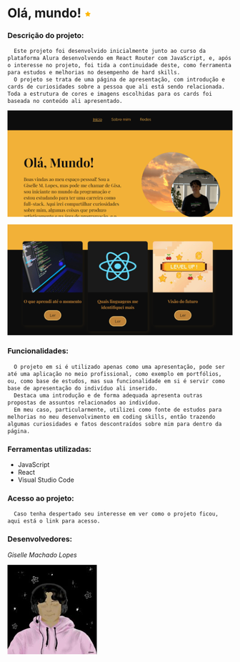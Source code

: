 # Olá, mundo! ![Favicon página](./public/favicon-16x16.ico)

### Descrição do projeto:
	  Este projeto foi desenvolvido inicialmente junto ao curso da plataforma Alura desenvolvendo em React Router com JavaScript, e, após o interesse no projeto, foi tida a continuidade deste, como ferramenta para estudos e melhorias no desempenho de hard skills.
	  O projeto se trata de uma página de apresentação, com introdução e cards de curiosidades sobre a pessoa que ali está sendo relacionada. Toda a estrutura de cores e imagens escolhidas para os cards foi baseada no conteúdo ali apresentado.

![Screenshot da página na tela inicial](./public/pagina1.png)

![Screenshot da página na tela inicial apresentando os cards](./public/pagina2.png)

### Funcionalidades:
	  O projeto em si é utilizado apenas como uma apresentação, pode ser até uma aplicação no meio profissional, como exemplo em portfólios, ou, como base de estudos, mas sua funcionalidade em si é servir como base de apresentação do indivíduo ali inserido.
	  Destaca uma introdução e de forma adequada apresenta outras propostas de assuntos relacionados ao indivíduo.
	  Em meu caso, particularmente, utilizei como fonte de estudos para melhorias no meu desenvolvimento em coding skills, então trazendo algumas curiosidades e fatos descontraídos sobre mim para dentro da página.

### Ferramentas utilizadas:
* JavaScript
* React
* Visual Studio Code

### Acesso ao projeto:
      Caso tenha despertado seu interesse em ver como o projeto ficou, aqui está o link para acesso.

### Desenvolvedores:
_Giselle Machado Lopes_


![Desenho autoral de perfil](./public/perfil_tamanho_alterado.jpg)

